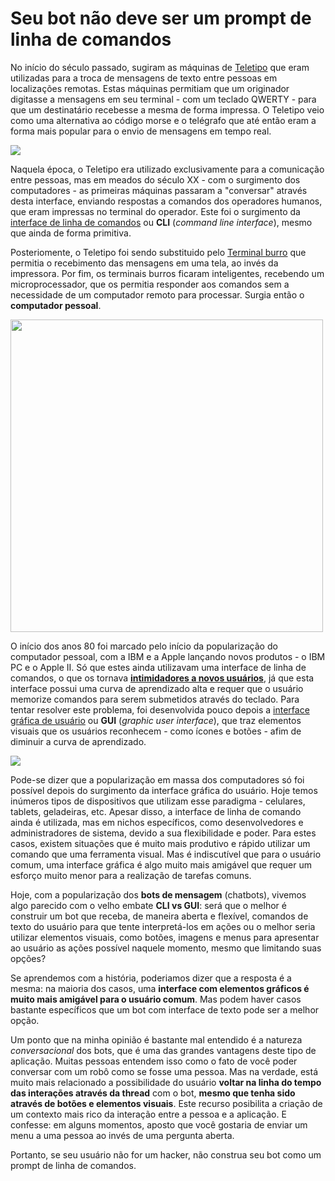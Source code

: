 Seu bot não deve ser um prompt de linha de comandos
===================================================

No início do século passado, sugiram as máquinas de [Teletipo](https://pt.wikipedia.org/wiki/Teletipo) que eram utilizadas para a troca de mensagens de texto entre pessoas em localizações remotas. Estas máquinas permitiam que um originador digitasse a mensagens em seu terminal - com um teclado QWERTY - para que um destinatário recebesse a mesma de forma impressa. O Teletipo veio como uma alternativa ao código morse e o telégrafo que até então eram a forma mais popular para o envio de mensagens em tempo real. 

<img src="https://upload.wikimedia.org/wikipedia/commons/8/89/WACsOperateTeletype.jpg"  />

Naquela época, o Teletipo era utilizado exclusivamente para a comunicação entre pessoas, mas em meados do século XX - com o surgimento dos computadores - as primeiras máquinas passaram a "conversar" através desta interface, enviando respostas a comandos dos operadores humanos, que eram impressas no terminal do operador. Este foi o surgimento da [interface de linha de comandos](https://pt.wikipedia.org/wiki/Interpretador_de_comandos) ou **CLI** (*command line interface*), mesmo que ainda de forma primitiva.

Posteriomente, o Teletipo foi sendo substituido pelo [Terminal burro](https://pt.wikipedia.org/wiki/Terminal_(inform%C3%A1tica)) que permitia o recebimento das mensagens em uma tela, ao invés da impressora. Por fim, os terminais burros ficaram inteligentes, recebendo um microprocessador, que os permitia responder aos comandos sem a necessidade de um computador remoto para processar. Surgia então o **computador pessoal**.

<img src="https://upload.wikimedia.org/wikipedia/commons/2/29/Linux_command-line._Bash._GNOME_Terminal._screenshot.png" width="500px" />

O início dos anos 80 foi marcado pelo início da popularização do computador pessoal, com a IBM e a Apple lançando novos produtos - o IBM PC e o Apple II. Só que estes ainda utilizavam uma interface de linha de comandos, o que os tornava [**intimidadores a novos usuários**](http://www.computerhope.com/issues/ch000619.htm), já que esta interface possui uma curva de aprendizado alta e requer que o usuário memorize comandos para serem submetidos através do teclado. Para tentar resolver este problema, foi desenvolvida pouco depois a [interface gráfica de usuário](https://pt.wikipedia.org/wiki/Interface_gr%C3%A1fica_do_utilizador) ou **GUI** (*graphic user interface*), que traz elementos visuais que os usuários reconhecem - como ícones e botões - afim de diminuir a curva de aprendizado.

<img src="https://upload.wikimedia.org/wikipedia/en/1/1d/Xerox_Star_8010_workstations.jpg" />

Pode-se dizer que a popularização em massa dos computadores só foi possível depois do surgimento da interface gráfica do usuário. Hoje temos inúmeros tipos de dispositivos que utilizam esse paradigma - celulares, tablets, geladeiras, etc. Apesar disso, a interface de linha de comando ainda é utilizada, mas em nichos específicos, como desenvolvedores e administradores de sistema, devido a sua flexibilidade e poder. Para estes casos, existem situações que é muito mais produtivo e rápido utilizar um comando que uma ferramenta visual. Mas é indiscutível que para o usuário comum, uma interface gráfica é algo muito mais amigável que requer um esforço muito menor para a realização de tarefas comuns.

Hoje, com a popularização dos **bots de mensagem** (chatbots), vivemos algo parecido com o velho embate **CLI vs GUI**: será que o melhor é construir um bot que receba, de maneira aberta e flexível, comandos de texto do usuário para que tente interpretá-los em ações ou o melhor seria utilizar elementos visuais, como botões, imagens e menus para apresentar ao usuário as ações possível naquele momento, mesmo que limitando suas opções?

Se aprendemos com a história, poderiamos dizer que a resposta é a mesma: na maioria dos casos, uma **interface com elementos gráficos é muito mais amigável para o usuário comum**. Mas podem haver casos bastante específicos que um bot com interface de texto pode ser a melhor opção. 

Um ponto que na minha opinião é bastante mal entendido é a natureza
*conversacional* dos bots, que é uma das grandes vantagens deste tipo de aplicação. Muitas pessoas entendem isso como o fato de você poder conversar com um robô como se fosse uma pessoa. Mas na verdade, está muito mais relacionado a possibilidade do usuário **voltar na linha do tempo das interações através da thread** com o bot, **mesmo que tenha sido através de botões e elementos visuais**. Este recurso posibilita a criação de um contexto mais rico da interação entre a pessoa e a aplicação. E confesse: em alguns momentos, aposto que você gostaria de enviar um menu a uma pessoa ao invés de uma pergunta aberta.

Portanto, se seu usuário não for um hacker, não construa seu bot como um prompt de linha de comandos.
